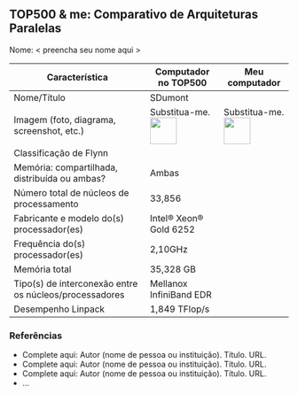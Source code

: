 TOP500 & me: Comparativo de Arquiteturas Paralelas
--------------------------------------------------

Nome: < preencha seu nome aqui >

| Característica                                            | Computador no TOP500  | Meu computador  |
| --------------------------------------------------------- | --------------------- | --------------- |
| Nome/Título                                               |           SDumont            |                 |
| Imagem (foto, diagrama, screenshot, etc.)                 | Substitua-me. <img src="http://www.top500.org/static//images/Top500_logo.png" width="48"> | Substitua-me. <img src="http://www.top500.org/static//images/Top500_logo.png" width="48">|
| Classificação de Flynn                                    |                       |                 |
| Memória: compartilhada, distribuída ou ambas?             |         Ambas              |                 |
| Número total de núcleos de processamento                  |         33,856            |                 |
| Fabricante e modelo do(s) processador(es)                 |         Intel® Xeon® Gold 6252              |                 |
| Frequência do(s) processador(es)                          |         2,10GHz              |                 |
| Memória total                                             |         35,328 GB        |                 |
| Tipo(s) de interconexão entre os núcleos/processadores    |         Mellanox InfiniBand EDR      |                 |
| Desempenho Linpack                                        |         	1,849 TFlop/s              |                 |

### Referências
- Complete aqui: Autor (nome de pessoa ou instituição). Título. URL.
- Complete aqui: Autor (nome de pessoa ou instituição). Título. URL.
- Complete aqui: Autor (nome de pessoa ou instituição). Título. URL.
- ...
